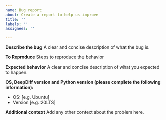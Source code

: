 ```yaml
---
name: Bug report
about: Create a report to help us improve
title: ''
labels: ''
assignees: ''

---
```


**Describe the bug**
A clear and concise description of what the bug is.

**To Reproduce**
Steps to reproduce the behavior

**Expected behavior**
A clear and concise description of what you expected to happen.

**OS, DeepDiff version and Python version (please complete the following information):**
 - OS: [e.g. Ubuntu]
 - Version [e.g. 20LTS]

**Additional context**
Add any other context about the problem here.
